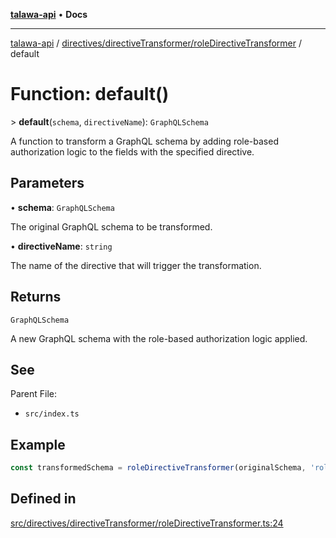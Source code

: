 [**talawa-api**](../../../../README.md) • **Docs**

***

[talawa-api](../../../../modules.md) / [directives/directiveTransformer/roleDirectiveTransformer](../README.md) / default

# Function: default()

\> **default**(`schema`, `directiveName`): `GraphQLSchema`

A function to transform a GraphQL schema by adding role-based authorization
logic to the fields with the specified directive.

## Parameters

• **schema**: `GraphQLSchema`

The original GraphQL schema to be transformed.

• **directiveName**: `string`

The name of the directive that will trigger the transformation.

## Returns

`GraphQLSchema`

A new GraphQL schema with the role-based authorization logic applied.

## See

Parent File:
- `src/index.ts`

## Example

```ts
const transformedSchema = roleDirectiveTransformer(originalSchema, 'role');
```

## Defined in

[src/directives/directiveTransformer/roleDirectiveTransformer.ts:24](https://github.com/PalisadoesFoundation/talawa-api/blob/d0c167bb942c4778fba221c2cdd27665fc7dbf61/src/directives/directiveTransformer/roleDirectiveTransformer.ts#L24)
